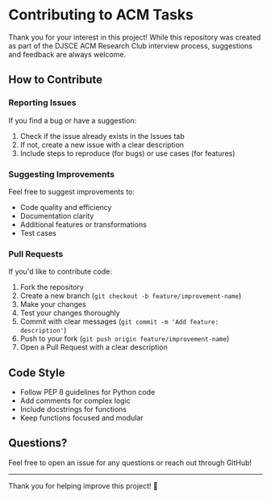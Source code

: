 # Contributing to ACM Tasks

Thank you for your interest in this project! While this repository was created as part of the DJSCE ACM Research Club interview process, suggestions and feedback are always welcome.

## How to Contribute

### Reporting Issues
If you find a bug or have a suggestion:
1. Check if the issue already exists in the Issues tab
2. If not, create a new issue with a clear description
3. Include steps to reproduce (for bugs) or use cases (for features)

### Suggesting Improvements
Feel free to suggest improvements to:
- Code quality and efficiency
- Documentation clarity
- Additional features or transformations
- Test cases

### Pull Requests
If you'd like to contribute code:
1. Fork the repository
2. Create a new branch (`git checkout -b feature/improvement-name`)
3. Make your changes
4. Test your changes thoroughly
5. Commit with clear messages (`git commit -m 'Add feature: description'`)
6. Push to your fork (`git push origin feature/improvement-name`)
7. Open a Pull Request with a clear description

## Code Style
- Follow PEP 8 guidelines for Python code
- Add comments for complex logic
- Include docstrings for functions
- Keep functions focused and modular

## Questions?
Feel free to open an issue for any questions or reach out through GitHub!

---
Thank you for helping improve this project! 🎉
